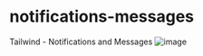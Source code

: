 # notifications-messages
Tailwind  - Notifications and Messages
![image](https://github.com/nabinjana-dsc/notifications-messages/assets/120771456/ad2400c5-7db6-416f-8ba5-164c1c7e69fa)
